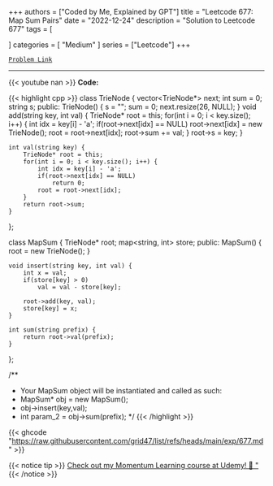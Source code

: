 
+++
authors = ["Coded by Me, Explained by GPT"]
title = "Leetcode 677: Map Sum Pairs"
date = "2022-12-24"
description = "Solution to Leetcode 677"
tags = [
    
]
categories = [
    "Medium"
]
series = ["Leetcode"]
+++



[`Problem Link`](https://leetcode.com/problems/map-sum-pairs/description/)

---
{{< youtube nan >}}
**Code:**

{{< highlight cpp >}}
class TrieNode {
    vector<TrieNode*> next;
    int sum = 0;
    string s;
public:
    TrieNode() {
        s = "";
        sum = 0;
        next.resize(26, NULL);
    }
    void add(string key, int val) {
        TrieNode* root = this;
        for(int i = 0; i < key.size(); i++) {
            int idx = key[i] - 'a';
            if(root->next[idx] == NULL)
                root->next[idx] = new TrieNode();
            root = root->next[idx];
            root->sum += val;
        }
        root->s = key;
    }
    
    int val(string key) {
        TrieNode* root = this;
        for(int i = 0; i < key.size(); i++) {
            int idx = key[i] - 'a';
            if(root->next[idx] == NULL)
                return 0;
            root = root->next[idx];
        }        
        return root->sum;
    }
};

class MapSum {
    TrieNode* root;
    map<string, int> store;
public:
    MapSum() {
        root = new TrieNode();
    }
    
    void insert(string key, int val) {
        int x = val;
        if(store[key] > 0)
            val = val - store[key];
            
        root->add(key, val);
        store[key] = x;
    }
    
    int sum(string prefix) {
        return root->val(prefix);
    }
};

/**
 * Your MapSum object will be instantiated and called as such:
 * MapSum* obj = new MapSum();
 * obj->insert(key,val);
 * int param_2 = obj->sum(prefix);
 */
{{< /highlight >}}

{{< ghcode "https://raw.githubusercontent.com/grid47/list/refs/heads/main/exp/677.md" >}}

{{< notice tip >}}
[Check out my Momentum Learning course at Udemy! 🚀 "](https://www.udemy.com/course/blind-75-the-data-structures-and-algorithms-essentials/)
{{< /notice >}}

